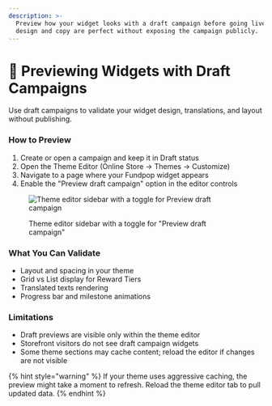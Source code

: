 ```yaml
---
description: >-
  Preview how your widget looks with a draft campaign before going live. Ensure
  design and copy are perfect without exposing the campaign publicly.
---
```


# 🧪 Previewing Widgets with Draft Campaigns

Use draft campaigns to validate your widget design, translations, and layout without publishing.

### How to Preview

1. Create or open a campaign and keep it in Draft status
2. Open the Theme Editor (Online Store → Themes → Customize)
3. Navigate to a page where your Fundpop widget appears
4. Enable the "Preview draft campaign" option in the editor controls

<figure><img src="/.gitbook/assets/customizations-widget-preview-drafts--theme-editor-sidebar-preview-draft-campaign--v20250903.png" alt="Theme editor sidebar with a toggle for Preview draft campaign"><figcaption><p>Theme editor sidebar with a toggle for "Preview draft campaign"</p></figcaption></figure>

### What You Can Validate

* Layout and spacing in your theme
* Grid vs List display for Reward Tiers
* Translated texts rendering
* Progress bar and milestone animations

### Limitations

* Draft previews are visible only within the theme editor
* Storefront visitors do not see draft campaign widgets
* Some theme sections may cache content; reload the editor if changes are not visible

{% hint style="warning" %}
If your theme uses aggressive caching, the preview might take a moment to refresh. Reload the theme editor tab to pull updated data.
{% endhint %}




